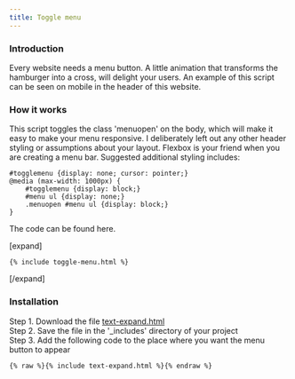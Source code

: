```yaml
---
title: Toggle menu
---
```


### Introduction

Every website needs a menu button. A little animation that transforms the hamburger into a cross, will delight your users. An example of this script can be seen on mobile in the header of this website.

### How it works

This script toggles the class 'menuopen' on the body, which will make it easy to make your menu responsive. I deliberately left out any other header styling or assumptions about your layout. Flexbox is your friend when you are creating a menu bar. Suggested additional styling includes:

```
#togglemenu {display: none; cursor: pointer;}
@media (max-width: 1000px) {
    #togglemenu {display: block;}
    #menu ul {display: none;}
    .menuopen #menu ul {display: block;}
}
```
The code can be found here.

[expand]

```
{% include toggle-menu.html %}
```

[/expand]

### Installation

Step 1. Download the file [text-expand.html](https://raw.githubusercontent.com/jhvanderschee/jekyllcodex/gh-pages/_includes/toggle-menu.html)
<br />Step 2. Save the file in the '_includes' directory of your project
<br />Step 3. Add the following code to the place where you want the menu button to appear

```
{% raw %}{% include text-expand.html %}{% endraw %}
```